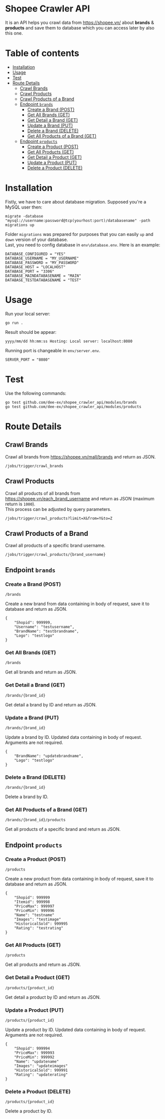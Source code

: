# Shopee Crawler API
It is an API helps you crawl data from https://shopee.vn/ about **brands** & **products** and save them to database which you can access later by also this one.
# Table of contents
* [Installation](#installation)
* [Usage](#usage)
* [Test](#test)
* [Route Details](#route-details)
    * [Crawl Brands](#crawl-brands)
    * [Crawl Products](#crawl-products)
    * [Crawl Products of a Brand](#crawl-products-of-a-brand)
    * [Endpoint `brands`](#endpoint-brands)
        * [Create a Brand (POST)](#create-a-brand-post)
        * [Get All Brands (GET)](#get-all-brands-get)
        * [Get Detail a Brand (GET)](#get-detail-a-brand-get)
        * [Update a Brand (PUT)](#update-a-brand-put)
        * [Delete a Brand (DELETE)](#delete-a-brand-delete)
        * [Get All Products of a Brand (GET)](#get-all-products-of-a-brand-get)
    * [Endpoint `products`](#endpoint-products)
        * [Create a Product (POST)](#create-a-product-post)
        * [Get All Products (GET)](#get-all-products-get)
        * [Get Detail a Product (GET)](#get-detail-a-product-get)
        * [Update a Product (PUT)](#update-a-product-put)
        * [Delete a Product (DELETE)](#delete-a-product-delete)
# Installation
Fistly, we have to care about database migration. Supposed you're a MySQL user then:
```
migrate -database "mysql://username:password@tcp(yourhost:port)/databasename" -path migrations up
```
Folder `migrations` was prepared for purposes that you can easily `up` and `down` version of your database.  
Last, you need to config database in `env\database.env`. Here is an example:
```
DATABASE_CONFIGURED = "YES"
DATABASE_USERNAME = "MY_USERNAME"
DATABASE_PASSWORD = "MY_PASSWORD"
DATABASE_HOST = "LOCALHOST"
DATABASE_PORT = "3306"
DATABASE_MAINDATABASENAME = "MAIN"
DATABASE_TESTDATABASENAME = "TEST"
```
# Usage
Run your local server:
```
go run .
```
Result should be appear:
```
yyyy/mm/dd hh:mm:ss Hosting: Local server: localhost:8080
```
Running port is changeable in `env/server.env`.
```
SERVER_PORT = "8080"
```
# Test
Use the following commands:
```
go test github.com/dee-ex/shopee_crawler_api/modules/brands
go test github.com/dee-ex/shopee_crawler_api/modules/products
```
# Route Details
## Crawl Brands
Crawl all brands from https://shopee.vn/mall/brands and return as JSON.
```
/jobs/trigger/crawl_brands
```
## Crawl Products
Crawl all products of all brands from https://shopee.vn/each_brand_username and return as JSON (maximum return is `1000`).  
This process can be adjusted by query parameters.
```
/jobs/trigger/crawl_products?limit=X&from=Y&to=Z
```
## Crawl Products of a Brand
Crawl all products of a specific brand username.
```
/jobs/trigger/crawl_products/{brand_username}
```
## Endpoint `brands`
### Create a Brand (POST)
```
/brands
```
Create a new brand from data containing in body of request, save it to database and return as JSON.
```
{
    "Shopid": 999999,
    "Username": "testusername",
    "BrandName": "testbrandname",
    "Logo": "testlogo"
}
```
### Get All Brands (GET)
```
/brands
```
Get all brands and return as JSON.
### Get Detail a Brand (GET)
```
/brands/{brand_id}
```
Get detail a brand by ID and return as JSON.
### Update a Brand (PUT)
```
/brands/{brand_id}
```
Update a brand by ID. Updated data containing in body of request. Arguments are not required.
```
{
    "BrandName": "updatebrandname",
    "Logo": "testlogo"
}
```
### Delete a Brand (DELETE)
```
/brands/{brand_id}
```
Delete a brand by ID.
### Get All Products of a Brand (GET)
```
/brands/{brand_id}/products
```
Get all products of a specific brand and return as JSON.
## Endpoint `products`
### Create a Product (POST)
```
/products
```
Create a new product from data containing in body of request, save it to database and return as JSON.
```
{
    "Shopid": 999999
    "Itemid": 999998
    "PriceMax": 999997
    "PriceMin": 999996
    "Name": "testname"
    "Images": "testimage"
    "HistoricalSold": 999995
    "Rating": "testrating"
}
```
### Get All Products (GET)
```
/products
```
Get all products and return as JSON.
### Get Detail a Product (GET)
```
/products/{product_id}
```
Get detail a product by ID and return as JSON.
### Update a Product (PUT)
```
/products/{product_id}
```
Update a product by ID. Updated data containing in body of request. Arguments are not required.
```
{
    "Shopid": 999994
    "PriceMax": 999993
    "PriceMin": 999992
    "Name": "updatename"
    "Images": "updateimages"
    "HistoricalSold": 999991
    "Rating": "updaterating"
}
```
### Delete a Product (DELETE)
```
/products/{product_id}
```
Delete a product by ID.
